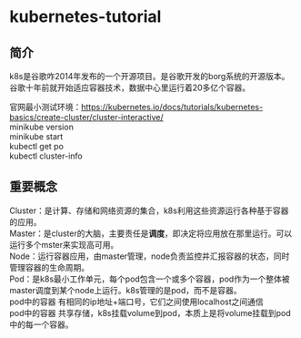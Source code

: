 # kubernetes-tutorial

## 简介

k8s是谷歌咋2014年发布的一个开源项目。是谷歌开发的borg系统的开源版本。  
谷歌十年前就开始适应容器技术，数据中心里运行着20多亿个容器。

官网最小测试环境：https://kubernetes.io/docs/tutorials/kubernetes-basics/create-cluster/cluster-interactive/  
  minikube version  
  minikube start  
  kubectl get po  
  kubectl cluster-info  

## 重要概念

Cluster：是计算、存储和网络资源的集合，k8s利用这些资源运行各种基于容器的应用。  
Master：是cluster的大脑，主要责任是**调度**，即决定将应用放在那里运行。可以运行多个mster来实现高可用。  
Node：运行容器应用，由master管理，node负责监控并汇报容器的状态，同时管理容器的生命周期。  
Pod：是k8s最小工作单元，每个pod包含一个或多个容器，pod作为一个整体被master调度到某个node上运行。k8s管理的是pod，而不是容器。  
  pod中的容器 有相同的ip地址+端口号，它们之间使用localhost之间通信  
  pod中的容器 共享存储，k8s挂载volume到pod，本质上是将volume挂载到pod中的每一个容器。
